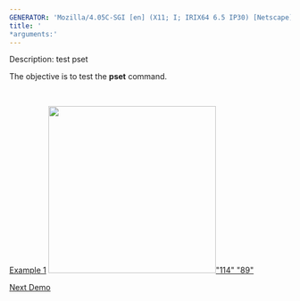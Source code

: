 ```yaml
---
GENERATOR: 'Mozilla/4.05C-SGI [en] (X11; I; IRIX64 6.5 IP30) [Netscape]'
title: '
*arguments:'
---
```


 Description: test pset

   The objective is to test the **pset** command.

    

   [Example 1](description_pset.md)
   [<img height="300" width="300" src="https://lanl.github.io/docs/assets/images/pset2_tn.gif">"114"
   "89"](description_pset.md)











[Next Demo](../../../demos/rmmat/md/main_rmmat.md)
